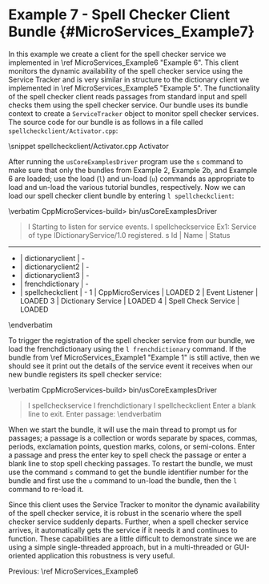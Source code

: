 Example 7 - Spell Checker Client Bundle   {#MicroServices_Example7}
=======================================

In this example we create a client for the spell checker service we implemented
in \ref MicroServices_Example6 "Example 6". This client monitors the dynamic
availability of the spell checker service using the Service Tracker and is very
similar in structure to the dictionary client we implemented in
\ref MicroServices_Example5 "Example 5". The functionality of the spell checker
client reads passages from standard input and spell checks them using the spell
checker service. Our bundle uses its bundle context to create a `ServiceTracker`
object to monitor spell checker services. The source code for our bundle is as
follows in a file called `spellcheckclient/Activator.cpp`:

\snippet spellcheckclient/Activator.cpp Activator

After running the `usCoreExamplesDriver` program use the `s` command to make sure that
only the bundles from Example 2, Example 2b, and Example 6 are loaded; use the
load (`l`) and un-load (`u`) commands as appropriate to load and un-load the
various tutorial bundles, respectively. Now we can load our spell checker client
bundle by entering `l spellcheckclient`:

\verbatim
CppMicroServices-build> bin/usCoreExamplesDriver
> l
Starting to listen for service events.
> l spellcheckservice
Ex1: Service of type IDictionaryService/1.0 registered.
> s
Id | Name                 | Status
-----------------------------------
 - | dictionaryclient     | -
 - | dictionaryclient2    | -
 - | dictionaryclient3    | -
 - | frenchdictionary     | -
 - | spellcheckclient     | -
 1 | CppMicroServices     | LOADED
 2 | Event Listener       | LOADED
 3 | Dictionary Service   | LOADED
 4 | Spell Check Service  | LOADED
>
\endverbatim

To trigger the registration of the spell checker service from our bundle, we
load the frenchdictionary using the `l frenchdictionary` command. If the bundle from
\ref MicroServices_Example1 "Example 1" is still active,
then we should see it print out the details of the service event it receives
when our new bundle registers its spell checker service:

\verbatim
CppMicroServices-build> bin/usCoreExamplesDriver
> l spellcheckservice
> l frenchdictionary
> l spellcheckclient
Enter a blank line to exit.
Enter passage:
\endverbatim

When we start the bundle, it will use the main thread to prompt us for passages; a
passage is a collection or words separate by spaces, commas, periods, exclamation
points, question marks, colons, or semi-colons. Enter a passage and press the enter
key to spell check the passage or enter a blank line to stop spell checking passages.
To restart the bundle, we must use the command `s` command to get the bundle identifier
number for the bundle and first use the `u` command to un-load the bundle, then the
`l` command to re-load it.

Since this client uses the Service Tracker to monitor the dynamic availability of the
spell checker service, it is robust in the scenario where the spell checker service
suddenly departs. Further, when a spell checker service arrives, it automatically gets
the service if it needs it and continues to function. These capabilities are a little
difficult to demonstrate since we are using a simple single-threaded approach, but in
a multi-threaded or GUI-oriented application this robustness is very useful.

Previous: \ref MicroServices_Example6
